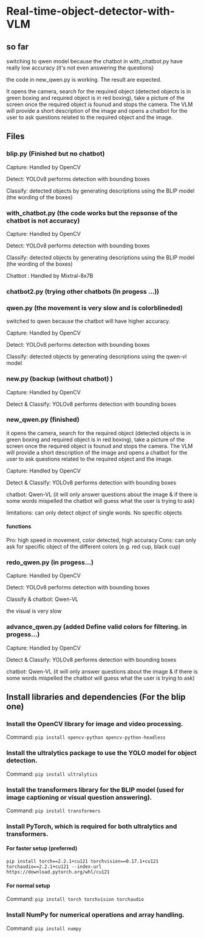 # Real-time-object-detector-with-VLM

## so far
switching to qwen model because the chatbot in with_chatbot.py have really low accuracy (it's not even answering the questions)

the code in new_qwen.py is working. The result are expected.

It opens the camera, search for the required object (detected objects is in green boxing and required object is in red boxing), take a picture of the screen once the required object is founud and stops the camera. The VLM will provide a short description of the image and opens a chatbot for the user to ask questions related to the required object and the image.

## Files
### blip.py (Finished but no chatbot)
Capture: Handled by OpenCV

Detect: YOLOv8 performs detection with bounding boxes

Classify: detected objects by generating descriptions using the BLIP model (the wording of the boxes)

### with_chatbot.py (the code works but the repsonse of the chatbot is not accuracy)
Capture: Handled by OpenCV

Detect: YOLOv8 performs detection with bounding boxes

Classify: detected objects by generating descriptions using the BLIP model (the wording of the boxes)

Chatbot : Handled by Mixtral-8x7B

### chatbot2.py (trying other chatbots (In progess ...))

### qwen.py (the movement is very slow and is colorblineded)
switched to qwen because the chatbot will have higher accuracy.

Capture: Handled by OpenCV

Detect: YOLOv8 performs detection with bounding boxes

Classify: detected objects by generating descriptions using the qwen-vl model 

### new.py (backup (without chatbot) )
Capture: Handled by OpenCV

Detect & Classify: YOLOv8 performs detection with bounding boxes

### new_qwen.py (finished)
it opens the camera, search for the required object (detected objects is in green boxing and required object is in red boxing), take a picture of the screen once the required object is founud and stops the camera. The VLM will provide a short description of the image and opens a chatbot for the user to ask questions related to the required object and the image.

Capture: Handled by OpenCV

Detect & Classify: YOLOv8 performs detection with bounding boxes

chatbot: Qwen-VL (it will only answer questions about the image & if there is some words mispelled the chatbot will guess what the user is trying to ask)

limitations: can only detect object of single words. No specific objects

#### functions
Pro: high speed in movement, color detected, high accuracy
Cons: can only ask for specific object of the different colors (e.g. red cup, black cup)

### redo_qwen.py (in progess...)
Capture: Handled by OpenCV

Detect: YOLOv8 performs detection with bounding boxes

Classify & chatbot: Qwen-VL 

the visual is very slow

### advance_qwen.py (added Define valid colors for filtering. in progess...)
Capture: Handled by OpenCV

Detect & Classify: YOLOv8 performs detection with bounding boxes

chatbot: Qwen-VL (it will only answer questions about the image & if there is some words mispelled the chatbot will guess what the user is trying to ask)




## Install libraries and dependencies (For the blip one)

### Install the OpenCV library for image and video processing.
Command: `pip install opencv-python opencv-python-headless`

### Install the ultralytics package to use the YOLO model for object detection.
Command: `pip install ultralytics`

### Install the transformers library for the BLIP model (used for image captioning or visual question answering).
Command: `pip install transformers`

### Install PyTorch, which is required for both ultralytics and transformers.
#### For faster setup (preferred)
`pip install torch==2.2.1+cu121 torchvision==0.17.1+cu121 torchaudio==2.2.1+cu121 --index-url https://download.pytorch.org/whl/cu121`

#### For normal setup
Command: `pip install torch torchvision torchaudio`

### Install NumPy for numerical operations and array handling.
Command: `pip install numpy`



